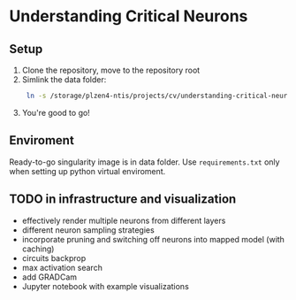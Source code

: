 # Understanding Critical Neurons

## Setup

1. Clone the repository, move to the repository root
2. Simlink the data folder: 
   ```bash
    ln -s /storage/plzen4-ntis/projects/cv/understanding-critical-neurons-data data
   ```
3. You're good to go!

## Enviroment
Ready-to-go singularity image is in data folder. Use `requirements.txt` only when setting up
python virtual enviroment.

## TODO in infrastructure and visualization
- effectively render multiple neurons from different layers
- different neuron sampling strategies 
- incorporate pruning and switching off neurons into mapped model (with caching)
- circuits backprop
- max activation search
- add GRADCam
- Jupyter notebook with example visualizations